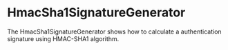 # HmacSha1SignatureGenerator
The HmacSha1SignatureGenerator shows how to calculate a authentication signature using HMAC-SHA1 algorithm.

